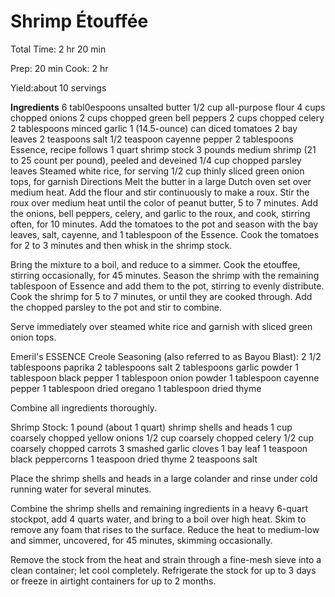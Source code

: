 # Shrimp Étouffée

Total Time:
2 hr 20 min

Prep: 20 min
Cook: 2 hr

Yield:about 10 servings

**Ingredients**
6 tabl0espoons unsalted butter
1/2 cup all-purpose flour
4 cups chopped onions
2 cups chopped green bell peppers
2 cups chopped celery
2 tablespoons minced garlic
1 (14.5-ounce) can diced tomatoes
2 bay leaves
2 teaspoons salt
1/2 teaspoon cayenne pepper
2 tablespoons Essence, recipe follows
1 quart shrimp stock
3 pounds medium shrimp (21 to 25 count per pound), peeled and deveined
1/4 cup chopped parsley leaves
Steamed white rice, for serving
1/2 cup thinly sliced green onion tops, for garnish
Directions
Melt the butter in a large Dutch oven set over medium heat. Add the flour and stir continuously to make a roux. Stir the roux over medium heat until the color of peanut butter, 5 to 7 minutes. Add the onions, bell peppers, celery, and garlic to the roux, and cook, stirring often, for 10 minutes. Add the tomatoes to the pot and season with the bay leaves, salt, cayenne, and 1 tablespoon of the Essence. Cook the tomatoes for 2 to 3 minutes and then whisk in the shrimp stock.

Bring the mixture to a boil, and reduce to a simmer. Cook the etouffee, stirring occasionally, for 45 minutes. Season the shrimp with the remaining tablespoon of Essence and add them to the pot, stirring to evenly distribute. Cook the shrimp for 5 to 7 minutes, or until they are cooked through. Add the chopped parsley to the pot and stir to combine.

Serve immediately over steamed white rice and garnish with sliced green onion tops.

Emeril's ESSENCE Creole Seasoning (also referred to as Bayou Blast):
2 1/2 tablespoons paprika
2 tablespoons salt
2 tablespoons garlic powder
1 tablespoon black pepper
1 tablespoon onion powder
1 tablespoon cayenne pepper
1 tablespoon dried oregano
1 tablespoon dried thyme

Combine all ingredients thoroughly.

Shrimp Stock:
1 pound (about 1 quart) shrimp shells and heads
1 cup coarsely chopped yellow onions
1/2 cup coarsely chopped celery
1/2 cup coarsely chopped carrots
3 smashed garlic cloves
1 bay leaf
1 teaspoon black peppercorns
1 teaspoon dried thyme
2 teaspoons salt

Place the shrimp shells and heads in a large colander and rinse under cold running water for several minutes.

Combine the shrimp shells and remaining ingredients in a heavy 6-quart stockpot, add 4 quarts water, and bring to a boil over high heat. Skim to remove any foam that rises to the surface. Reduce the heat to medium-low and simmer, uncovered, for 45 minutes, skimming occasionally.

Remove the stock from the heat and strain through a fine-mesh sieve into a clean container; let cool completely. Refrigerate the stock for up to 3 days or freeze in airtight containers for up to 2 months.
